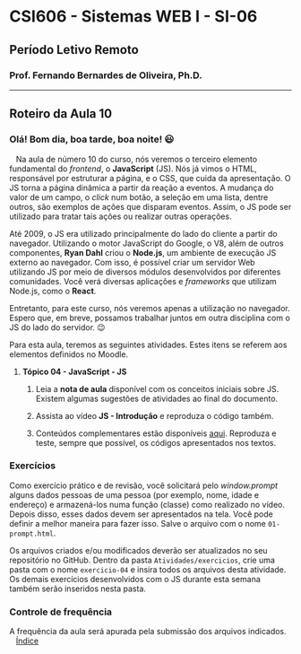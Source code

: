 # CSI606 - Sistemas WEB I - SI-06
## Período Letivo Remoto
### Prof. Fernando Bernardes de Oliveira, Ph.D.

---

## Roteiro da Aula 10

### Olá! Bom dia, boa tarde, boa noite! :smiley:
  
Na aula de número $10$ do curso, nós veremos o terceiro elemento fundamental do *frontend*, o **JavaScript** (JS). Nós já vimos o HTML, responsável por estruturar a página, e o CSS, que cuida da apresentação. O JS torna a página dinâmica a partir da reação a eventos. A mudança do valor de um campo, o *click* num botão, a seleção em uma lista, dentre outros, são exemplos de ações que disparam eventos. Assim, o JS pode ser utilizado para tratar tais ações ou realizar outras operações.

Até 2009, o JS era utilizado principalmente do lado do cliente a partir do navegador. Utilizando o motor JavaScript do Google, o V8, além de outros componentes, **Ryan Dahl** criou o **Node.js**, um ambiente de execução JS externo ao navegador. Com isso, é possível criar um servidor Web utilizando JS por meio de diversos módulos desenvolvidos por diferentes comunidades. Você verá diversas aplicações e *frameworks* que utilizam Node.js, como o **React**.

Entretanto, para este curso, nós veremos apenas a utilização no navegador. Espero que, em breve,  possamos trabalhar juntos em outra disciplina com o JS do lado do servidor. :wink:

Para esta aula, teremos as seguintes atividades. Estes itens se referem aos elementos definidos no Moodle.

1.  **Tópico 04 - JavaScript - JS**

    1.  Leia a **nota de aula** disponível com os conceitos iniciais sobre JS. Existem algumas sugestões de atividades ao final do documento.

    2.  Assista ao vídeo **JS - Introdução** e reproduza o código também. 

    3.  Conteúdos complementares estão disponíveis [aqui](../../Lectures/javascript.md). Reproduza e teste, sempre que possível, os códigos apresentados nos textos.

### Exercícios

Como exercício prático e de revisão, você solicitará pelo *window.prompt* alguns dados pessoas de uma pessoa (por exemplo, nome, idade e endereço) e armazená-los numa função (classe) como realizado no vídeo. Depois disso, esses dados devem ser apresentados na tela. Você pode definir a melhor maneira para fazer isso. Salve o arquivo com o nome `01-prompt.html`.

Os arquivos criados e/ou modificados deverão ser atualizados no seu repositório no GitHub. Dentro da pasta `Atividades/exercicios`, crie uma pasta com o nome `exercicio-04` e insira todos os arquivos desta atividade. Os demais exercícios desenvolvidos com o JS durante esta semana também serão inseridos nesta pasta.

### Controle de frequência

A frequência da aula será apurada pela submissão dos arquivos indicados.
  
[Índice](../README.md#índice)